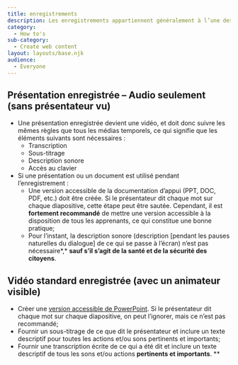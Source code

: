 ```yaml
---
title: enregistrements
description: Les enregistrements appartiennent généralement à l’une des deux catégories suivantes un événement animé en personne (vidéo standard) ou une présentation uniquement audio. Nous avons défini ci-dessous chaque type et ses exigences respectives en matière d’accessibilité.
category:
  - How to's
sub-category:
  - Create web content
layout: layouts/base.njk
audience:
  - Everyone
---
```


## <a name="_toc141105053"></a>**Présentation enregistrée – Audio seulement (sans présentateur vu)**
- Une présentation enregistrée devient une vidéo, et doit donc suivre les mêmes règles que tous les médias temporels, ce qui signifie que les éléments suivants sont nécessaires :
  - Transcription
  - Sous-titrage
  - Description sonore
  - Accès au clavier
- Si une présentation ou un document est utilisé pendant l’enregistrement :
  - Une version accessible de la documentation d’appui (PPT, DOC, PDF, etc.) doit être créée. Si le présentateur dit chaque mot sur chaque diapositive, cette étape peut être sautée. Cependant, il est **fortement recommandé** de mettre une version accessible à la disposition de tous les apprenants, ce qui constitue une bonne pratique;
  - Pour l’instant, la description sonore (description [pendant les pauses naturelles du dialogue] de ce qui se passe à l’écran) n’est pas nécessaire*,* **sauf s’il s’agit de la santé et de la sécurité des citoyens**. 
## <a name="_toc141105054"></a>**Vidéo standard enregistrée (avec un animateur visible)**
- Créer une [version accessible de PowerPoint](https://a11y.canada.ca/fr/guides/office365/accessible-powerpoint-documents-365/). Si le présentateur dit chaque mot sur chaque diapositive, on peut l’ignorer, mais ce n’est pas recommandé;
- Fournir un sous-titrage de ce que dit le présentateur et inclure un texte descriptif pour toutes les actions et/ou sons pertinents et importants;
- Fournir une transcription écrite de ce qui a été dit et inclure un texte descriptif de tous les sons et/ou actions **pertinents et importants**.
**


